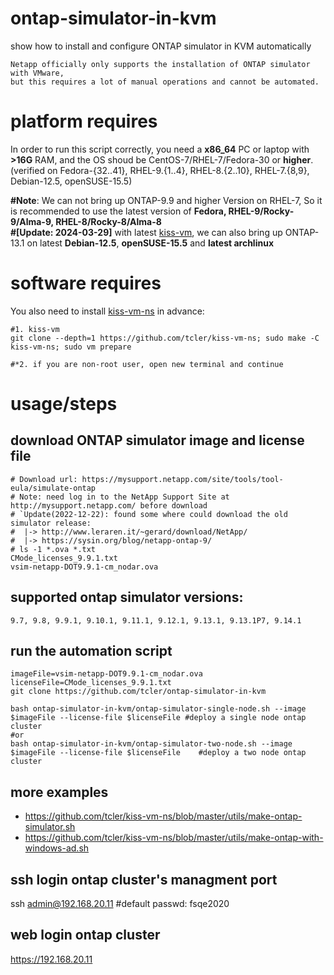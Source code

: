 # ontap-simulator-in-kvm
show how to install and configure ONTAP simulator in KVM automatically
```
Netapp officially only supports the installation of ONTAP simulator with VMware, 
but this requires a lot of manual operations and cannot be automated.
```

# platform requires
In order to run this script correctly, you need a **x86_64** PC or laptop with **>16G** RAM, and the OS shoud be CentOS-7/RHEL-7/Fedora-30 or **higher**. (verified on Fedora-{32..41}, RHEL-9.{1..4}, RHEL-8.{2..10}, RHEL-7.{8,9}, Debian-12.5, openSUSE-15.5)  

**\#Note**: We can not bring up ONTAP-9.9 and higher Version on RHEL-7, So it is recommended to use the latest version of **Fedora, RHEL-9/Rocky-9/Alma-9, RHEL-8/Rocky-8/Alma-8**  
**\#[Update: 2024-03-29]** with latest [kiss-vm](https://github.com/tcler/kiss-vm-ns), we can also bring up ONTAP-13.1 on latest **Debian-12.5**, **openSUSE-15.5**  and **latest archlinux**

# software requires
You also need to install [kiss-vm-ns](https://github.com/tcler/kiss-vm-ns) in advance:
```
#1. kiss-vm
git clone --depth=1 https://github.com/tcler/kiss-vm-ns; sudo make -C kiss-vm-ns; sudo vm prepare

#*2. if you are non-root user, open new terminal and continue
```

# usage/steps
## download ONTAP simulator image and license file
```
# Download url: https://mysupport.netapp.com/site/tools/tool-eula/simulate-ontap
# Note: need log in to the NetApp Support Site at http://mysupport.netapp.com/ before download
# `Update(2022-12-22): found some where could download the old simulator release:
#  |-> http://www.leraren.it/~gerard/download/NetApp/
#  |-> https://sysin.org/blog/netapp-ontap-9/
# ls -1 *.ova *.txt
CMode_licenses_9.9.1.txt
vsim-netapp-DOT9.9.1-cm_nodar.ova
```

## supported ontap simulator versions:
```
9.7, 9.8, 9.9.1, 9.10.1, 9.11.1, 9.12.1, 9.13.1, 9.13.1P7, 9.14.1
```

## run the automation script
```
imageFile=vsim-netapp-DOT9.9.1-cm_nodar.ova
licenseFile=CMode_licenses_9.9.1.txt
git clone https://github.com/tcler/ontap-simulator-in-kvm

bash ontap-simulator-in-kvm/ontap-simulator-single-node.sh --image $imageFile --license-file $licenseFile #deploy a single node ontap cluster
#or
bash ontap-simulator-in-kvm/ontap-simulator-two-node.sh --image $imageFile --license-file $licenseFile    #deploy a two node ontap cluster
```

## more examples
- https://github.com/tcler/kiss-vm-ns/blob/master/utils/make-ontap-simulator.sh
- https://github.com/tcler/kiss-vm-ns/blob/master/utils/make-ontap-with-windows-ad.sh

## ssh login ontap cluster's managment port
ssh admin@192.168.20.11  #default passwd: fsqe2020  

## web login ontap cluster
https://192.168.20.11

